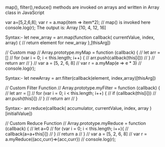 map(), filter(),reduce() methods are invoked on arrays and written in Array class in JavaScript

 <!-- map() method -->

var a=[5,2,6,8];
var r = a.map(item => item*2);          // map() is invoked here
console.log(r);
The output is: Array [10, 4, 12, 16]

Syntax:- 
let new_array = arr.map(function callback( currentValue, index, array) {
// return element for new_array
},[thisArg])


// Custom map
// Array.prototype.myMap = function (callback) {
//     let arr = []
//     for (var i = 0; i < this.length; i++) {
//     arr.push(callback(this[i]))
//     }
//     return arr
// }
// var a = [5, 2, 6, 8]
// var r = a.myMap(e => e * 3)
// console.log(r);

Syntax:- let newArray = arr.filter(callback(element, index,array)[thisArg])

// Custom  Filter Function
// Array.prototype.myFilter = function (callback) {
//     let arr = []
//     for (var i = 0; i < this.length; i++) {
//         if (callback(this[i]))
//             arr.push(this[i])
//     }
//     return arr
// }


Syntax:- arr.reduce(callback( accumulator, currentValue, index, array )[initialValue])

// Custom Reduce Function
// Array.prototype.myReduce = function (callback) {
//     let a=0
//     for (var i = 0; i < this.length; i++){
//     callback(a=a+this[i])
//     }
//     return a
// }
// var a = [5, 2, 6, 8]
// var r = a.myReduce((acc,curr)=>{acc,curr})
// console.log(r);
